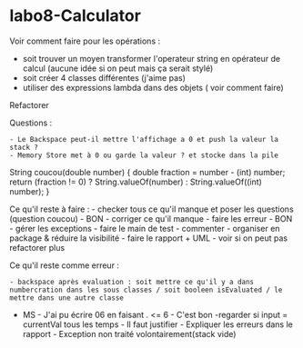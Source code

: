 # labo8-Calculator



Voir comment faire pour les opérations :

  - soit trouver un moyen transformer l'operateur string en opérateur de calcul (aucune idée si on peut mais ça serait stylé)
  - soit créer 4 classes différentes (j'aime pas)
  - utiliser des expressions lambda dans des objets ( voir comment faire)

Refactorer
  
  
Questions : 

    - Le Backspace peut-il mettre l'affichage a 0 et push la valeur la stack ?
    - Memory Store met à 0 ou garde la valeur ? et stocke dans la pile

String coucou(double number) {
  double fraction = number - (int) number;
  return (fraction != 0) ? String.valueOf(number) : String.valueOf((int) number);
 }
 
 Ce qu'il reste à faire :
    - checker tous ce qu'il manque et poser les questions (question coucou) - BON
    - corriger ce qu'il manque
    - faire les erreur - BON
    - gérer les exceptions
    - faire le main de test
    - commenter
    - organiser en package & réduire la visibilité
    - faire le rapport + UML
    - voir si on peut pas refactorer plus
    
    
  Ce qu'il reste comme erreur :
  
    - backspace après evaluation : soit mettre ce qu'il y a dans numbercration dans les sous classes / soit booleen isEvaluated / le mettre dans une autre classe
   - MS
    - J'ai pu écrire 06 en faisant . <= 6 - C'est bon 
    -regarder si input = currentVal tous les temps - Il faut justifier
    - Expliquer les erreurs dans le rapport
    - Exception non traité volontairement(stack vide)